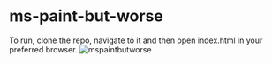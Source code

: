 # ms-paint-but-worse

To run, clone the repo, navigate to it and then open index.html in your preferred browser.
![mspaintbutworse](https://github.com/ksabbak/ms-paint-but-worse/assets/16512525/c4658845-6877-4767-ac5f-0ad65e4d7173)

